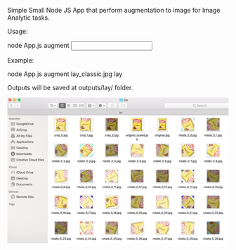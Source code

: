 Simple Small Node JS App that perform augmentation to image for Image Analytic tasks.

Usage:

node App.js augment <input image file> <label>

Example:

node App.js augment lay_classic.jpg lay

Outputs will be saved at outputs/lay/ folder.

![alt text](https://raw.githubusercontent.com/twilightdema/image_augmentation/master/screenshot.png)
